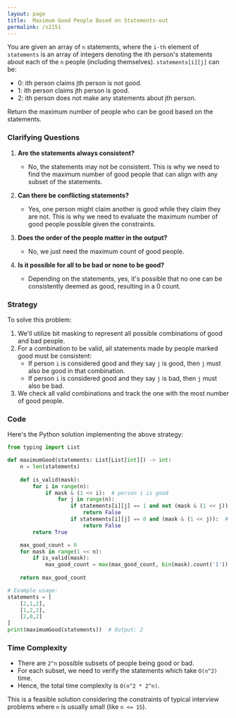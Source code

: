 ```yaml
---
layout: page
title:  Maximum Good People Based on Statements-out
permalink: /s2151
---
```

You are given an array of `n` statements, where the `i-th` element of `statements` is an array of integers denoting the ith person's statements about each of the `n` people (including themselves). `statements[i][j]` can be:
- 0: ith person claims jth person is not good.
- 1: ith person claims jth person is good.
- 2: ith person does not make any statements about jth person.

Return the maximum number of people who can be good based on the statements.

### Clarifying Questions
1. **Are the statements always consistent?**
   - No, the statements may not be consistent. This is why we need to find the maximum number of good people that can align with any subset of the statements.
   
2. **Can there be conflicting statements?**
   - Yes, one person might claim another is good while they claim they are not. This is why we need to evaluate the maximum number of good people possible given the constraints.

3. **Does the order of the people matter in the output?**
   - No, we just need the maximum count of good people.

4. **Is it possible for all to be bad or none to be good?**
   - Depending on the statements, yes, it's possible that no one can be consistently deemed as good, resulting in a 0 count.

### Strategy
To solve this problem:
1. We'll utilize bit masking to represent all possible combinations of good and bad people.
2. For a combination to be valid, all statements made by people marked good must be consistent:
   - If person `i` is considered good and they say `j` is good, then `j` must also be good in that combination.
   - If person `i` is considered good and they say `j` is bad, then `j` must also be bad.
3. We check all valid combinations and track the one with the most number of good people.

### Code
Here's the Python solution implementing the above strategy:

```python
from typing import List

def maximumGood(statements: List[List[int]]) -> int:
    n = len(statements)
    
    def is_valid(mask):
        for i in range(n):
            if mask & (1 << i):  # person i is good
                for j in range(n):
                    if statements[i][j] == 1 and not (mask & (1 << j)):  # should be good but is not
                        return False
                    if statements[i][j] == 0 and (mask & (1 << j)):  # should be bad but is not
                        return False
        return True

    max_good_count = 0
    for mask in range(1 << n):
        if is_valid(mask):
            max_good_count = max(max_good_count, bin(mask).count('1'))
    
    return max_good_count

# Example usage:
statements = [
    [2,1,2],
    [1,2,2],
    [2,0,2]
]
print(maximumGood(statements))  # Output: 2
```

### Time Complexity
- There are `2^n` possible subsets of people being good or bad.
- For each subset, we need to verify the statements which take `O(n^2)` time.
- Hence, the total time complexity is `O(n^2 * 2^n)`.

This is a feasible solution considering the constraints of typical interview problems where `n` is usually small (like `n <= 15`).